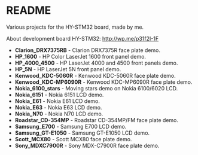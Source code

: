 # README #

Various projects for the HY-STM32 board, made by me.

About development board HY-STM32: http://wp.me/p31f2I-1F

* <b>Clarion_DRX7375RB</b> - Clarion DRX7375R face plate demo.
* <b>HP_1600</b> - HP Color LaserJet 1600 front panel demo.
* <b>HP_4000_4500</b> - HP LaserJet 4000 and 4500 front panels demo.
* <b>HP_5N</b> - HP LaserJet 5N front panel demo.
* <b>Kenwood_KDC-5060R</b> - Kenwood KDC-5060R face plate demo.
* <b>Kenwood_KDC-MP6090R</b> - Kenwood KDC-MP6090R face plate demo.
* <b>Nokia_6100_stars</b> - Moving stars demo on Nokia 6100/6020 LCD.
* <b>Nokia_6151</b> - Nokia 6151 LCD demo.
* <b>Nokia_E61</b> - Nokia E61 LCD demo.
* <b>Nokia_E63</b> - Nokia E63 LCD demo.
* <b>Nokia_N70</b> - Nokia N70 LCD demo.
* <b>Roadstar_CD-354MP</b> - Roadstar CD-354MP/FM face plate demo.
* <b>Samsung_E700</b> - Samsung E700 LCD demo.
* <b>Samsung_GT-E1050</b> - Samsung GT-E1050 LCD demo.
* <b>Scott_MCX80</b> - Scott MCX80 face plate demo.
* <b>Sony_MDXC7900R</b> - Sony MDX-C7900R face plate demo.
